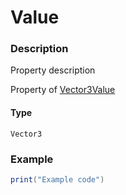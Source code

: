 # Value
### Description
Property description

Property of [Vector3Value](/classes/Vector3Value/)

#### Type
`Vector3`

### Example
```lua
print("Example code")
```
